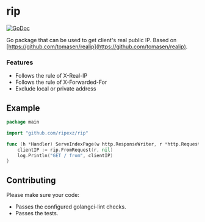 # rip

[![GoDoc](https://godoc.org/github.com/ripexz/rip?status.svg)](http://godoc.org/github.com/ripexz/rip)

Go package that can be used to get client's real public IP.
Based on [https://github.com/tomasen/realip](https://github.com/tomasen/realip).

### Features

- Follows the rule of X-Real-IP
- Follows the rule of X-Forwarded-For
- Exclude local or private address

## Example

```go
package main

import "github.com/ripexz/rip"

func (h *Handler) ServeIndexPage(w http.ResponseWriter, r *http.Request, ps httprouter.Params) {
	clientIP := rip.FromRequest(r, nil)
	log.Println("GET / from", clientIP)
}
```

## Contributing

Please make sure your code:

- Passes the configured golangci-lint checks.
- Passes the tests.
